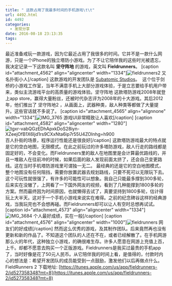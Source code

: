 ```yaml
---
title: " 这款占用了我最多时间的手机游戏\t\t"
url: 4492.html
id: 4492
categories:
  - 发现分享
date: 2016-08-18 23:13:35
tags:
---
```


最近准备戒玩一款游戏，因为它最近占用了我很多的时间。它并不是一款什么网游，只是一个iPhone的独立塔防小游戏。为了不让它陪伴我的这些时光被遗忘，我决定记录一下这款名叫 **坚守阵地** 的游戏，英文叫 **Fieldrunners**。 \[caption id="attachment_4562" align="aligncenter" width="1334"\]![fieldrunners2](../../../images/2016/08/IMG_3764.png) 又名扑街小人\[/caption\] 这款游戏的开发团队是 [Subatomic Studios](http://subatomicstudios.com/)。  这个位于剑桥的小游戏工作室，当年不满意手机上大部分游戏体验，于是立志要给手机用户带来，类似主流游戏平台的高质量的游戏体验。坚守阵地 这款塔防游戏2008年就登上app store，赢得大量粉丝，还被时代杂志评为2008年的十大游戏。其后2012年，他们推出了 坚守阵地2 ，从画面上，武器种类，敌人种类等都做了大量提升。这些官话就不多说了。 \[caption id="attachment_4565" align="alignnone" width="1334"\]![IMG_3765](../../../images/2016/08/IMG_3765.png) 游戏UI非常精致让人喜欢\[/caption\] \[caption id="attachment_4582" align="aligncenter" width="1280"\]![tgxr-vabQGzEDhApxkDoS28iyn-XZeejOfB1X6Ijd1rs9CXxNta6ip7r55U4ZOInhg=h900](../../../images/2016/08/tgxr-vabQGzEDhApxkDoS28iyn-XZeejOfB1X6Ijd1rs9CXxNta6ip7r55U4ZOInhgh900.png) 百人扑街的场景，程序运行性能还是很良好\[/caption\] 这款塔防游戏最大的特点就是它的空白地图，无限模式。在此之前玩过的许多塔防游戏，敌人行走的路线都是固定好的，不会变化。而Fieldrunners里的敌人在地图里是会计算最优路线的，并且一堆敌人在往前冲的时候，如果后面的敌人发现前面太挤了，还会自己变更路线。这在当时手机塔防游戏里可谓独一无二。 最经典的还是它的空白地图模式，整个地图没有任何阻挡，需要你放置武器去规划路线，只要不死可以无限玩下去。这个可玩性就很强了，有许多的可能性可以想象。我自己只能最多撑到300多轮，后来实在没辙了，上网看了一下国外网友的视频，看到了几种能撑到1800多轮的方案。然而最终因为时间原因，也就懒得去试了，真要坚持到1800多轮，估计得玩上大半天。这对于一个手机小游戏来说实在难得。之前的纪念碑谷这样的经典游戏，当我玩完也不会想再碰。而Fieldrunners却可以让人有空时总想再试试。 \[caption id="attachment_4573" align="aligncenter" width="1334"\]![IMG_3684](../../../images/2016/08/IMG_3684.jpg) 个人最好成绩，实在一般\[/caption\] \[caption id="attachment_4576" align="aligncenter" width="1000"\]![fieldrunners](../../../images/2016/08/fieldrunners.png) 网友们的好成绩\[/caption\] 然而这么优秀的游戏，及其制作团队。后来竟然再也没有更新和新的作品了。不知道这个团队的人还在不在，或者已经解散了。在手机网游那么火的年代，这种独立小游戏，的确很难生存。许多人愿意在网游上充值上百，上千。却都不愿意去购买一个正版游戏。Fieldrunners是我买过最贵的手机app了，当时好像是花了50元人民币。从它陪伴我的时间上看，是值得的，付款时内心的想法是：希望开发团队的成员能受到一点鼓励，激发他们以后再做点什么。 FieldRunners 2 下载地址: [https://itunes.apple.com/us/app/fieldrunners-2/id527358348?mt=8](https://itunes.apple.com/us/app/fieldrunners-2/id527358348?mt=8)